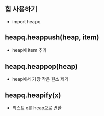 ## 힙 사용하기

-   import heapq

## heapq.heappush(heap, item)

-   heap에 item 추가

## heapq.heappop(heap)

-   heap에서 가장 작은 원소 제거

## heapq.heapify(x)

-   리스트 x를 heap으로 변환
